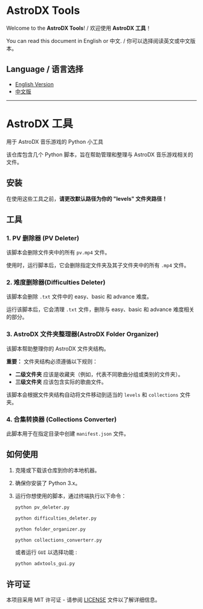 # AstroDX Tools

Welcome to the **AstroDX Tools**! / 欢迎使用 **AstroDX 工具**！

You can read this document in English or 中文. / 你可以选择阅读英文或中文版本。

## Language / 语言选择

- [English Version](README.md)
- [中文版](README.zh.md)

---
# AstroDX 工具

用于 AstroDX 音乐游戏的 Python 小工具

该仓库包含几个 Python 脚本，旨在帮助管理和整理与 AstroDX 音乐游戏相关的文件。

## 安装

在使用这些工具之前，**请更改默认路径为你的 "levels" 文件夹路径！**

## 工具

### 1. **PV 删除器** (PV Deleter)
该脚本会删除文件夹中的所有 `pv.mp4` 文件。

使用时，运行脚本后，它会删除指定文件夹及其子文件夹中的所有 `.mp4` 文件。

### 2. **难度删除器**(Difficulties Deleter)
该脚本会删除 `.txt` 文件中的 easy、basic 和 advance 难度。

运行该脚本后，它会清理 `.txt` 文件，删除与 easy、basic 和 advance 难度相关的部分。

### 3. **AstroDX 文件夹整理器**(AstroDX Folder Organizer)
该脚本帮助整理你的 AstroDX 文件夹结构。

**重要：** 文件夹结构必须遵循以下规则：
- **二级文件夹** 应该是收藏夹（例如，代表不同歌曲分组或类别的文件夹）。
- **三级文件夹** 应该包含实际的歌曲文件。

该脚本会根据文件夹结构自动将文件移动到适当的 `levels` 和 `collections` 文件夹。
### 4. **合集转换器** (Collections Converter)
此脚本用于在指定目录中创建 `manifest.json` 文件。
## 如何使用

1. 克隆或下载该仓库到你的本地机器。
2. 确保你安装了 Python 3.x。
3. 运行你想使用的脚本，通过终端执行以下命令：
   
   ```bash
   python pv_deleter.py
   ```

   
   ```bash
   python difficulties_deleter.py
   ```


   ```bash
   python folder_organizer.py
   ```
   
   ```bash
   python collections_converterr.py
   ```
   或者运行 `GUI` 以选择功能 :
   
   ```bash
   python adxtools_gui.py
   ```

## 许可证

本项目采用 MIT 许可证 - 请参阅 [LICENSE](./LICENSE) 文件以了解详细信息。

